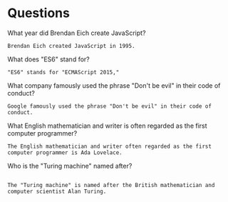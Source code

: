 # Questions

What year did Brendan Eich create JavaScript?

```
Brendan Eich created JavaScript in 1995.

```

What does "ES6" stand for?

```
"ES6" stands for "ECMAScript 2015,"
```

What company famously used the phrase "Don't be evil" in their code of conduct?

```
Google famously used the phrase "Don't be evil" in their code of conduct.
```

What English mathematician and writer is often regarded as the first computer programmer?

```
The English mathematician and writer often regarded as the first computer programmer is Ada Lovelace.
```

Who is the "Turing machine" named after?

```

The "Turing machine" is named after the British mathematician and computer scientist Alan Turing.
```

